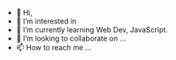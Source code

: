 - 👋 Hi,
- 👀 I’m interested in
- 🌱 I’m currently learning Web Dev, JavaScript.
- 💞️ I’m looking to collaborate on ...
- 📫 How to reach me ...

<!---
Kenny1301/Kenny1301 is a ✨ special ✨ repository because its `README.md` (this file) appears on your GitHub profile.
You can click the Preview link to take a look at your changes.
--->
